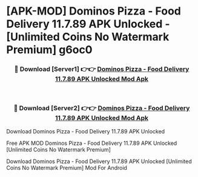# [APK-MOD] Dominos Pizza - Food Delivery 11.7.89 APK Unlocked - [Unlimited Coins No Watermark Premium] g6oc0



<div align="center">
<h3>🔴 Download [Server1] 👉👉 <a href="https://momento.my/?title=Dominos_Pizza_-_Food_Delivery_11.7.89_APK_Unlocked">Dominos Pizza - Food Delivery 11.7.89 APK Unlocked Mod Apk</a></h3><br>

<h3>🔴 Download [Server2] 👉👉 <a href="https://momento.my/?title=Dominos_Pizza_-_Food_Delivery_11.7.89_APK_Unlocked">Dominos Pizza - Food Delivery 11.7.89 APK Unlocked Mod Apk</a></h3>
</div>



Download Dominos Pizza - Food Delivery 11.7.89 APK Unlocked 

Free APK MOD Dominos Pizza - Food Delivery 11.7.89 APK Unlocked [Unlimited Coins No Watermark Premium]

Download Dominos Pizza - Food Delivery 11.7.89 APK Unlocked [Unlimited Coins No Watermark Premium] Mod For Android

